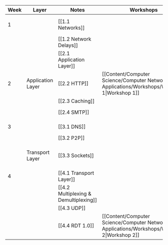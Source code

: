 
| Week | Layer             | Notes                                 | Workshops                                                                                      | Assignments                                | Labs                                | Notes          |
| ---- | ----------------- | ------------------------------------- | ---------------------------------------------------------------------------------------------- | ------------------------------------------ | ----------------------------------- | -------------- |
| 1    |                   | [[1.1 Networks]]                      |                                                                                                |                                            | [[Quiz 1 - Intro to Wireshark.pdf]] |                |
|      |                   | [[1.2 Network Delays]]                |                                                                                                |                                            |                                     |                |
|      |                   | [[2.1 Application Layer]]             |                                                                                                |                                            |                                     |                |
| 2    | Application Layer | [[2.2 HTTP]]                          | [[Content/Computer Science/Computer Networks & Applications/Workshops/Workshop 1\|Workshop 1]] |                                            | [[Quiz 2 - HTTP.pdf]]               |                |
|      |                   | [[2.3 Caching]]                       |                                                                                                |                                            |                                     |                |
|      |                   | [[2.4 SMTP]]                          |                                                                                                |                                            |                                     | Not Examinable |
| 3    |                   | [[3.1 DNS]]                           |                                                                                                |                                            | [[Quiz 3 - DNS]]                    |                |
|      |                   | [[3.2 P2P]]                           |                                                                                                |                                            |                                     |                |
|      | Transport Layer   | [[3.3 Sockets]]                       |                                                                                                | [[Assignment 1 - Non Blocking Web Server]] |                                     |                |
| 4    |                   | [[4.1 Transport Layer]]               |                                                                                                |                                            |                                     |                |
|      |                   | [[4.2 Multiplexing & Demultiplexing]] |                                                                                                |                                            |                                     |                |
|      |                   | [[4.3 UDP]]                           |                                                                                                |                                            |                                     |                |
|      |                   | [[4.4 RDT 1.0]]        | [[Content/Computer Science/Computer Networks & Applications/Workshops/Workshop 2\|Workshop 2]] |                                            |                                     |                |



